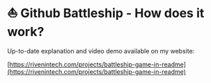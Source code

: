 # ⛵ Github Battleship - How does it work?

Up-to-date explanation and video demo available on my website:

[https://rivenintech.com/projects/battleship-game-in-readme](https://rivenintech.com/projects/battleship-game-in-readme)
